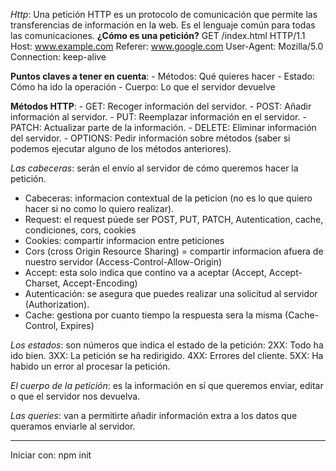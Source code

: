 *Http*: Una petición HTTP es un protocolo de comunicación que permite las transferencias de información en la web. Es el lenguaje común para todas las comunicaciones.
**¿Cómo es una petición?**
  GET /index.html HTTP/1.1
  Host: www.example.com
  Referer: www.google.com
  User-Agent: Mozilla/5.0
  Connection: keep-alive

**Puntos claves a tener en cuenta**:
    - Métodos: Qué quieres hacer
    - Estado: Cómo ha ido la operación
    - Cuerpo: Lo que el servidor devuelve

**Métodos HTTP**:
    - GET: Recoger información del servidor.
    - POST: Añadir información al servidor.
    - PUT: Reemplazar información en el servidor.
    - PATCH: Actualizar parte de la información.
    - DELETE: Eliminar información del servidor.
    - OPTIONS: Pedir información sobre métodos (saber si podemos ejecutar alguno de los   métodos anteriores).

*Las cabeceras*: serán el envío al servidor de cómo queremos hacer la petición.
  - Cabeceras: informacion contextual de la peticion (no es lo que quiero hacer si no como lo quiero realizar).
  - Request: el request púede ser POST, PUT, PATCH, Autentication, cache, condiciones, cors, cookies
  - Cookies: compartir informacion entre peticiones
  - Cors (cross Origin Resource Sharing) = compartir informacion afuera de nuestro    servidor (Access-Control-Allow-Origin) 
  - Accept: esta solo indica que contino va a aceptar (Accept, Accept-Charset, Accept-Encoding)
  - Autenticación: se asegura que puedes realizar una solicitud al servidor (Authorization).
  - Cache: gestiona por cuanto tiempo la respuesta sera la misma (Cache-Control, Expires)


*Los estados*: son números que indica el estado de la petición:
    2XX: Todo ha ido bien.
    3XX: La petición se ha redirigido.
    4XX: Errores del cliente.
    5XX: Ha habido un error al procesar la petición.

*El cuerpo de la petición*: es la información en sí que queremos enviar, editar o que el servidor nos devuelva.

*Las queries*: van a permitirte añadir información extra a los datos que queramos enviarle al servidor.

************************************************************************

Iniciar con: npm init



